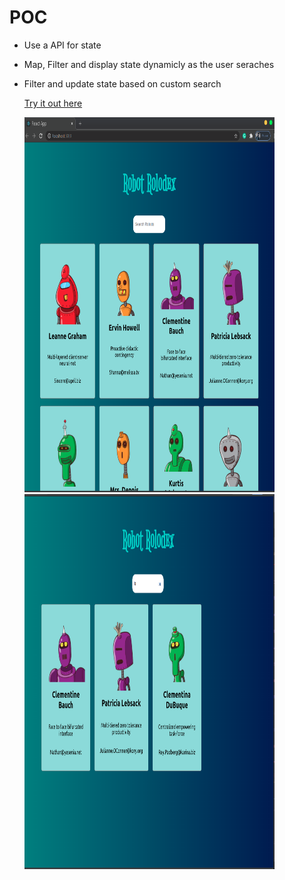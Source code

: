 # POC

- Use a API for state
- Map, Filter and display state dynamicly as the user seraches 
- Filter and update state based on custom search

  <a href="https://605f8c7dfd0e7c7598baa55d--lucid-mahavira-7fa8f3.netlify.app/">Try it out here </a>

  <img src="https://github.com/ajanes780/Robots/blob/master/images/Screenshot%20from%202021-03-27%2013-32-22.png?raw=true" alt="Girl in a jacket" width="400" height="600">

  <img src="https://github.com/ajanes780/Robots/blob/master/images/Screenshot%20from%202021-03-27%2013-32-44.png?raw=true" alt="Girl in a jacket" width="400" height="600">

